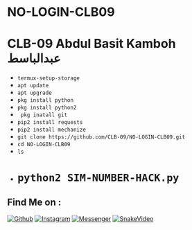 # NO-LOGIN-CLB09

#  CLB-09 Abdul Basit Kamboh عبدالباسط

*  `termux-setup-storage`
*  `apt update`
*  `apt upgrade`
*  `pkg install python`
*  `pkg install python2`
*  ` pkg inatall git`
*  `pip2 install requests`
*  `pip2 install mechanize`
*  `git clone https://github.com/CLB-09/NO-LOGIN-CLB09.git`
*  `cd NO-LOGIN-CLB09`
*  `ls`
* # `python2 SIM-NUMBER-HACK.py`


 ## Find Me on :
[![Github](https://img.shields.io/badge/Github-CLB--09-green?style=for-the-badge&logo=github)](https://github.com/CLB-09)
[![Instagram](https://img.shields.io/badge/IG-%40a.b_a_s_i_t___a_l_i_y_a_n__h_j-red?style=for-the-badge&logo=instagram)](https://www.instagram.com/a.b_a_s_i_t___a_l_i_y_a_n__h_j)
[![Messenger](https://img.shields.io/badge/Chat-Messenger-blue?style=for-the-badge&logo=messenger)](https://m.me/A.BASIT.KAMBOH)
[![SnakeVideo](https://img.shields.io/badge/Snake-Video-blue?style=for-the-badge&logo=Snakevideo)](https://sck.io/u/SP14hNBB)

